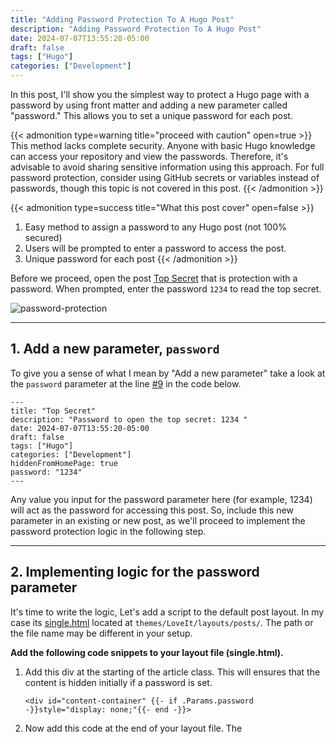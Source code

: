 ```yaml
---
title: "Adding Password Protection To A Hugo Post"
description: "Adding Password Protection To A Hugo Post"
date: 2024-07-07T13:55:20-05:00
draft: false
tags: ["Hugo"]
categories: ["Development"]
---
```


In this post, I'll show you the simplest way to protect a Hugo page with a password by using front matter and adding a new parameter called "password." This allows you to set a unique password for each post. 

{{< admonition type=warning title="proceed with caution" open=true >}}
This method lacks complete security. Anyone with basic Hugo knowledge can access your repository and view the passwords. Therefore, it's advisable to avoid sharing sensitive information using this approach. For full password protection, consider using GitHub secrets or variables instead of passwords, though this topic is not covered in this post.
{{< /admonition >}}


{{< admonition type=success title="What this post cover" open=false >}}
1. Easy method to assign a password to any Hugo post (not 100% secured)
2. Users will be prompted to enter a password to access the post.
3. Unique password for each post
{{< /admonition >}}

Before we proceed, open the post [Top Secret](http://localhost:1313/posts/top_secret/) that is protection with a password. When prompted, enter the password `1234` to read the top secret. 

![password-protection](https://pouch.jumpshare.com/preview/GA_t8X7rJkwOSdsolhK4H7ND9kHBOgRq7g98Vcr_R62DovJUg6TLF0gQt5140AoHfJD7SLqCLZnupx2aUWWIM4A9dVtAxDj6JHloBdAvI18)

----
## 1. Add a new parameter, `password`
To give you a sense of what I mean by "Add a new parameter" take a look at the `password` parameter at the line [#9](https://github.com/lazydeveloper/lazydeveloper.github.io/blob/1477fa46fe7425899d15470398e4405f6c0cfb0a/content/posts/top_secret.md?plain=1#L8) in the code below.
```
---
title: "Top Secret"
description: "Password to open the top secret: 1234 "
date: 2024-07-07T13:55:20-05:00
draft: false
tags: ["Hugo"]
categories: ["Development"]
hiddenFromHomePage: true
password: "1234"
---
```
Any value you input for the password parameter here (for example, 1234) will act as the password for accessing this post. So, include this new parameter in an existing or new post, as we'll proceed to implement the password protection logic in the following step.

----
## 2. Implementing logic for the password parameter

It's time to write the logic, Let's add a script to the default post layout. In my case its [single.html](https://github.com/lazydeveloper/lazydeveloper.github.io/blob/main/themes/LoveIt/layouts/posts/single.html) located at `themes/LoveIt/layouts/posts/`. The path or the file name may be different in your setup.

**Add the following code snippets to your layout file (single.html).**

01. Add this div at the starting of the article class. This will ensures that the content is hidden initially if a password is set.
    ```
    <div id="content-container" {{- if .Params.password -}}style="display: none;"{{- end -}}>
    ```

02. Now add this code at the end of your layout file. The <script> handles the password prompt and reveals the content if the correct password is entered.
    ```
    <script>
            window.onload = function() {
                var contentContainer = document.getElementById("content-container");
                if ("{{ .Params.password }}" !== "") {
                    var password = prompt("Enter password:");
                    if (password === "{{ .Params.password }}") {
                        contentContainer.style.display = "block";
                    } else {
                        alert("Incorrect password");
                    }
                } else {
                    contentContainer.style.display = "block";
                }
            };
        </script>
    ```
    Here my [single.html](https://github.com/lazydeveloper/lazydeveloper.github.io/blob/1477fa46fe7425899d15470398e4405f6c0cfb0a/themes/LoveIt/layouts/posts/single.html) file for quick reference. Look at the line#[21](https://github.com/lazydeveloper/lazydeveloper.github.io/blob/1477fa46fe7425899d15470398e4405f6c0cfb0a/themes/LoveIt/layouts/posts/single.html#L22) and line#[104 to 118](https://github.com/lazydeveloper/lazydeveloper.github.io/blob/1477fa46fe7425899d15470398e4405f6c0cfb0a/themes/LoveIt/layouts/posts/single.html#L104)


----
## 3. Testing the protection
Now that you know how to add a password parameter and the logic to check the password, you can create a new post with a password parameter or add the password parameter to an existing post. This method should work fine.

However, as previously discussed, this method is not 100% secure. At the time of writing this post, I'm not certain about replacing the password with a GitHub variable or secret, or using any similar mechanism to hide the password. If I manage to achieve this (fingers crossed), I will update this post accordingly.

Please share your opinions or any other suggestions by [commenting here](https://github.com/lazydeveloper/lazydeveloper.github.io/discussions/new/)








